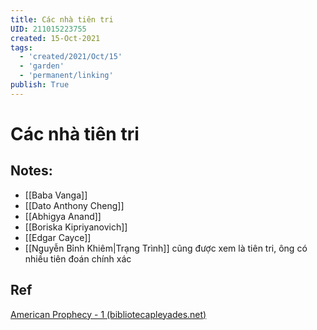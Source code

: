 ```yaml
---
title: Các nhà tiên tri
UID: 211015223755
created: 15-Oct-2021
tags:
  - 'created/2021/Oct/15'
  - 'garden'
  - 'permanent/linking'
publish: True
---
```

# Các nhà tiên tri

## Notes:
- [[Baba Vanga]]
- [[Dato Anthony Cheng]]
- [[Abhigya Anand]]
- [[Boriska Kipriyanovich]]
- [[Edgar Cayce]]
- [[Nguyễn Bỉnh Khiêm|Trạng Trình]] cũng được xem là tiên tri, ông có nhiều tiên đoán chính xác

## Ref
[American Prophecy - 1 (bibliotecapleyades.net)](https://www.bibliotecapleyades.net/profecias/esp_profecia01h1.htm)